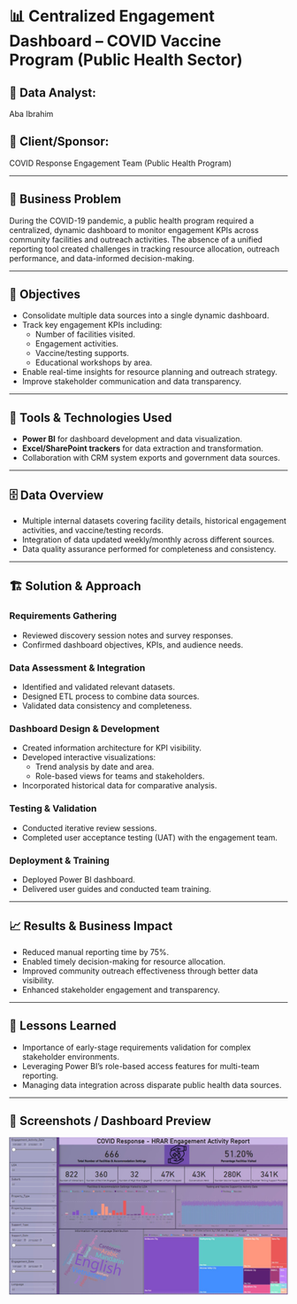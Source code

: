# 📊 Centralized Engagement Dashboard – COVID Vaccine Program (Public Health Sector)

## 👤 Data Analyst:
Aba Ibrahim

## 🏢 Client/Sponsor:
COVID Response Engagement Team (Public Health Program)

---

## 🔎 Business Problem

During the COVID-19 pandemic, a public health program required a centralized, dynamic dashboard to monitor engagement KPIs across community facilities and outreach activities. The absence of a unified reporting tool created challenges in tracking resource allocation, outreach performance, and data-informed decision-making.

---

## 🎯 Objectives

- Consolidate multiple data sources into a single dynamic dashboard.
- Track key engagement KPIs including:
  - Number of facilities visited.
  - Engagement activities.
  - Vaccine/testing supports.
  - Educational workshops by area.
- Enable real-time insights for resource planning and outreach strategy.
- Improve stakeholder communication and data transparency.

---

## 🔧 Tools & Technologies Used

- **Power BI** for dashboard development and data visualization.
- **Excel/SharePoint trackers** for data extraction and transformation.
- Collaboration with CRM system exports and government data sources.

---

## 🗄️ Data Overview

- Multiple internal datasets covering facility details, historical engagement activities, and vaccine/testing records.
- Integration of data updated weekly/monthly across different sources.
- Data quality assurance performed for completeness and consistency.

---

## 🏗️ Solution & Approach

### Requirements Gathering
- Reviewed discovery session notes and survey responses.
- Confirmed dashboard objectives, KPIs, and audience needs.

### Data Assessment & Integration
- Identified and validated relevant datasets.
- Designed ETL process to combine data sources.
- Validated data consistency and completeness.

### Dashboard Design & Development
- Created information architecture for KPI visibility.
- Developed interactive visualizations:
  - Trend analysis by date and area.
  - Role-based views for teams and stakeholders.
- Incorporated historical data for comparative analysis.

### Testing & Validation
- Conducted iterative review sessions.
- Completed user acceptance testing (UAT) with the engagement team.
  
### Deployment & Training
- Deployed Power BI dashboard.
- Delivered user guides and conducted team training.

---

## 📈 Results & Business Impact

- Reduced manual reporting time by 75%.
- Enabled timely decision-making for resource allocation.
- Improved community outreach effectiveness through better data visibility.
- Enhanced stakeholder engagement and transparency.

---

## 📝 Lessons Learned

- Importance of early-stage requirements validation for complex stakeholder environments.
- Leveraging Power BI’s role-based access features for multi-team reporting.
- Managing data integration across disparate public health data sources.

---

## 🔗 Screenshots / Dashboard Preview

![Dashboard Overview](./PowerBI_Report/dashboard.jpg)












